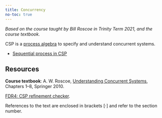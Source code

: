 ```yaml
---
title: Concurrency
no-toc: true
---
```


*Based on the course taught by Bill Roscoe in Trinity Term 2021, and the course
textbook.*

CSP is a
[process algebra](https://en.wikipedia.org/wiki/Process_calculus#Communication)
to specify and understand concurrent systems.

* [Sequential process in CSP](notes/seq.md)

## Resources

**Course textbook**: A. W. Roscoe,
[Understanding Concurrent Systems](www.cs.ox.ac.uk/ucs/), Chapters 1–8,
Springer 2010.

[FDR4: CSP refinement checker](https://cocotec.io/fdr/).

References to the text are enclosed in brackets [$\cdot$] and refer to the
section number.
